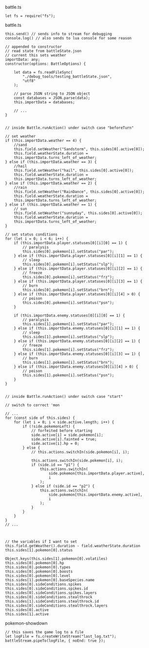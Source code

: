 battle.ts

    let fs = require("fs");

battle.ts

    this.send() // sends info to stream for debugging
    console.log() // also sends to lua console for some reason

    // appended to constructor
    // read state from battleState.json
    // current this sets weather
    importData: any;
    constructor(options: BattleOptions) {

        let data = fs.readFileSync(
            "./debug_tools/testing_battleState.json",
            "utf8"
        );

        // parse JSON string to JSON object
        const databases = JSON.parse(data);
        this.importData = databases;

        // ...
    }


    // inside Battle.runAction() under switch case "beforeTurn"

    // set weather
    if (this.importData.weather == 4) {
        //sand
        this.field.setWeather("Sandstorm", this.sides[0].active[0]);
        this.field.weatherState.duration =
        this.importData.turns_left_of_weather;
    } else if (this.importData.weather == 3) {
        //hail
        this.field.setWeather("hail", this.sides[0].active[0]);
        this.field.weatherState.duration =
        this.importData.turns_left_of_weather;
    } else if (this.importData.weather == 2) {
        //rain
        this.field.setWeather("RainDance", this.sides[0].active[0]);
        this.field.weatherState.duration =
        this.importData.turns_left_of_weather;
    } else if (this.importData.weather == 1) {
        // sun
        this.field.setWeather("sunnyday", this.sides[0].active[0]);
        this.field.weatherState.duration =
        this.importData.turns_left_of_weather;
    }

    // set status conditions
    for (let i = 0; i < 6; i++) {
        if (this.importData.player.statuses[0][i][0] == 1) {
            // paralysis
            this.sides[0].pokemon[i].setStatus("par");
        } else if (this.importData.player.statuses[0][i][1] == 1) {
            // sleep
            this.sides[0].pokemon[i].setStatus("slp");
        } else if (this.importData.player.statuses[0][i][2] == 1) {
            // freeze
            this.sides[0].pokemon[i].setStatus("frz");
        } else if (this.importData.player.statuses[0][i][3] == 1) {
            // burn
            this.sides[0].pokemon[i].setStatus("brn");
        } else if (this.importData.player.statuses[0][i][4] > 0) {
            // poison
            this.sides[0].pokemon[i].setStatus("psn");
        }

        if (this.importData.enemy.statuses[0][i][0] == 1) {
            // paralysis
            this.sides[1].pokemon[i].setStatus("par");
        } else if (this.importData.enemy.statuses[0][i][1] == 1) {
            // sleep
            this.sides[1].pokemon[i].setStatus("slp");
        } else if (this.importData.enemy.statuses[0][i][2] == 1) {
            // freeze
            this.sides[1].pokemon[i].setStatus("frz");
        } else if (this.importData.enemy.statuses[0][i][3] == 1) {
            // burn
            this.sides[1].pokemon[i].setStatus("brn");
        } else if (this.importData.enemy.statuses[0][i][4] > 0) {
            // poison
            this.sides[1].pokemon[i].setStatus("psn");
        }
    }


    // inside Battle.runAction() under switch case "start"

    // switch to correct 'mon

    // ...
    for (const side of this.sides) {
        for (let i = 0; i < side.active.length; i++) {
            if (!side.pokemonLeft) {
                // forfeited before starting
                side.active[i] = side.pokemon[i];
                side.active[i].fainted = true;
                side.active[i].hp = 0;
            } else {
                // this.actions.switchIn(side.pokemon[i], i);

                this.actions.switchIn(side.pokemon[i], i);
                if (side.id == "p1") {
                    this.actions.switchIn(
                        side.pokemon[this.importData.player.active],
                        i
                    );
                } else if (side.id == "p2") {
                    this.actions.switchIn(
                        side.pokemon[this.importData.enemy.active],
                        i
                    );
                }
            }
        }
    }
    // ...



    // the variables if I want to set
    this.field.getWeather().duration - field.weatherState.duration
    this.sides[1].pokemon[0].status

    Object.keys(this.sides[1].pokemon[0].volatiles)
    this.sides[0].pokemon[0].hp
    this.sides[0].pokemon[0].types
    this.sides[0].pokemon[0].boosts
    this.sides[0].pokemon[0].level
    this.sides[1].pokemon[0].baseSpecies.name
    this.sides[0].sideConditions.spikes
    this.sides[0].sideConditions.spikes.id
    this.sides[0].sideConditions.spikes.layers
    this.sides[0].sideConditions.stealthrock
    this.sides[1].sideConditions.stealthrock.id
    this.sides[0].sideConditions.stealthrock.layers
    this.sides[0].active
    this.sides[1].active

pokemon-showdown

    // this saves the game log to a file
    let logFile = fs.createWriteStream("last_log.txt");
    battleStream.pipeTo(logFile, { noEnd: true });
